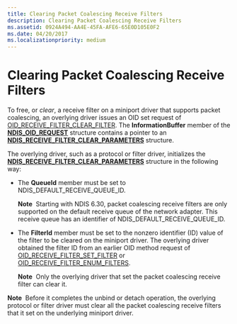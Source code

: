 ```yaml
---
title: Clearing Packet Coalescing Receive Filters
description: Clearing Packet Coalescing Receive Filters
ms.assetid: 0924A494-AA4E-45FA-AFE6-65E0D105E0F2
ms.date: 04/20/2017
ms.localizationpriority: medium
---
```


# Clearing Packet Coalescing Receive Filters


To free, or *clear*, a receive filter on a miniport driver that supports packet coalescing, an overlying driver issues an OID set request of [OID\_RECEIVE\_FILTER\_CLEAR\_FILTER](https://docs.microsoft.com/windows-hardware/drivers/network/oid-receive-filter-clear-filter). The **InformationBuffer** member of the [**NDIS\_OID\_REQUEST**](https://docs.microsoft.com/windows-hardware/drivers/ddi/content/ndis/ns-ndis-_ndis_oid_request) structure contains a pointer to an [**NDIS\_RECEIVE\_FILTER\_CLEAR\_PARAMETERS**](https://docs.microsoft.com/windows-hardware/drivers/ddi/content/ntddndis/ns-ntddndis-_ndis_receive_filter_clear_parameters) structure.

The overlying driver, such as a protocol or filter driver, initializes the [**NDIS\_RECEIVE\_FILTER\_CLEAR\_PARAMETERS**](https://docs.microsoft.com/windows-hardware/drivers/ddi/content/ntddndis/ns-ntddndis-_ndis_receive_filter_clear_parameters) structure in the following way:

-   The **QueueId** member must be set to NDIS\_DEFAULT\_RECEIVE\_QUEUE\_ID.

    **Note**  Starting with NDIS 6.30, packet coalescing receive filters are only supported on the default receive queue of the network adapter. This receive queue has an identifier of NDIS\_DEFAULT\_RECEIVE\_QUEUE\_ID.

     

-   The **FilterId** member must be set to the nonzero identifier (ID) value of the filter to be cleared on the miniport driver. The overlying driver obtained the filter ID from an earlier OID method request of [OID\_RECEIVE\_FILTER\_SET\_FILTER](https://docs.microsoft.com/windows-hardware/drivers/network/oid-receive-filter-set-filter) or [OID\_RECEIVE\_FILTER\_ENUM\_FILTERS](https://docs.microsoft.com/windows-hardware/drivers/network/oid-receive-filter-enum-filters).

    **Note**  Only the overlying driver that set the packet coalescing receive filter can clear it.

     

**Note**  Before it completes the unbind or detach operation, the overlying protocol or filter driver must clear all the packet coalescing receive filters that it set on the underlying miniport driver.

 

 

 





